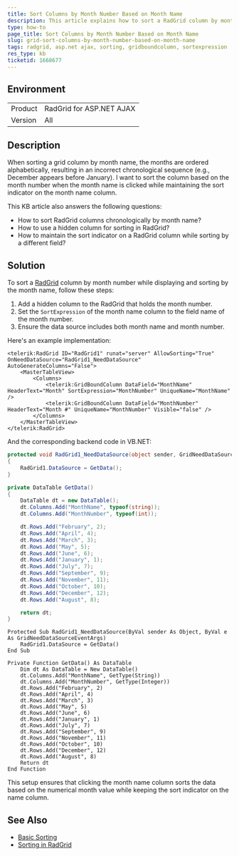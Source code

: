 ```yaml
---
title: Sort Columns by Month Number Based on Month Name
description: This article explains how to sort a RadGrid column by month number when the month name is clicked, ensuring correct chronological order.
type: how-to
page_title: Sort Columns by Month Number Based on Month Name
slug: grid-sort-columns-by-month-number-based-on-month-name
tags: radgrid, asp.net ajax, sorting, gridboundcolumn, sortexpression
res_type: kb
ticketid: 1668677
---
```


## Environment

<table>
<tbody>
<tr>
<td>Product</td>
<td>RadGrid for ASP.NET AJAX</td>
</tr>
<tr>
<td>Version</td>
<td>All</td>
</tr>
</tbody>
</table>

## Description

When sorting a grid column by month name, the months are ordered alphabetically, resulting in an incorrect chronological sequence (e.g., December appears before January). I want to sort the column based on the month number when the month name is clicked while maintaining the sort indicator on the month name column.

This KB article also answers the following questions:

- How to sort RadGrid columns chronologically by month name?
- How to use a hidden column for sorting in RadGrid?
- How to maintain the sort indicator on a RadGrid column while sorting by a different field?

## Solution

To sort a [RadGrid](https://docs.telerik.com/devtools/aspnet-ajax/controls/grid/overview) column by month number while displaying and sorting by the month name, follow these steps:

1. Add a hidden column to the RadGrid that holds the month number.
2. Set the `SortExpression` of the month name column to the field name of the month number.
3. Ensure the data source includes both month name and month number.

Here's an example implementation:

````ASP.NET
<telerik:RadGrid ID="RadGrid1" runat="server" AllowSorting="True" OnNeedDataSource="RadGrid1_NeedDataSource" AutoGenerateColumns="False">
    <MasterTableView>
        <Columns>
            <telerik:GridBoundColumn DataField="MonthName" HeaderText="Month" SortExpression="MonthNumber" UniqueName="MonthName" />
            <telerik:GridBoundColumn DataField="MonthNumber" HeaderText="Month #" UniqueName="MonthNumber" Visible="false" />
        </Columns>
    </MasterTableView>
</telerik:RadGrid>
````

And the corresponding backend code in VB.NET:

````C#
protected void RadGrid1_NeedDataSource(object sender, GridNeedDataSourceEventArgs e)
{
    RadGrid1.DataSource = GetData();
}

private DataTable GetData()
{
    DataTable dt = new DataTable();
    dt.Columns.Add("MonthName", typeof(string));
    dt.Columns.Add("MonthNumber", typeof(int));

    dt.Rows.Add("February", 2);
    dt.Rows.Add("April", 4);
    dt.Rows.Add("March", 3);
    dt.Rows.Add("May", 5);
    dt.Rows.Add("June", 6);
    dt.Rows.Add("January", 1);
    dt.Rows.Add("July", 7);
    dt.Rows.Add("September", 9);
    dt.Rows.Add("November", 11);
    dt.Rows.Add("October", 10);
    dt.Rows.Add("December", 12);
    dt.Rows.Add("August", 8);

    return dt;
}
````
````VB
Protected Sub RadGrid1_NeedDataSource(ByVal sender As Object, ByVal e As GridNeedDataSourceEventArgs)
    RadGrid1.DataSource = GetData()
End Sub

Private Function GetData() As DataTable
    Dim dt As DataTable = New DataTable()
    dt.Columns.Add("MonthName", GetType(String))
    dt.Columns.Add("MonthNumber", GetType(Integer))
    dt.Rows.Add("February", 2)
    dt.Rows.Add("April", 4)
    dt.Rows.Add("March", 3)
    dt.Rows.Add("May", 5)
    dt.Rows.Add("June", 6)
    dt.Rows.Add("January", 1)
    dt.Rows.Add("July", 7)
    dt.Rows.Add("September", 9)
    dt.Rows.Add("November", 11)
    dt.Rows.Add("October", 10)
    dt.Rows.Add("December", 12)
    dt.Rows.Add("August", 8)
    Return dt
End Function
````

This setup ensures that clicking the month name column sorts the data based on the numerical month value while keeping the sort indicator on the name column.

## See Also

- [Basic Sorting](https://demos.telerik.com/aspnet-ajax/grid/examples/functionality/sorting/basic-sorting/defaultcs.aspx)
- [Sorting in RadGrid](https://www.telerik.com/products/aspnet-ajax/documentation/controls/grid/functionality/sorting/overview)
